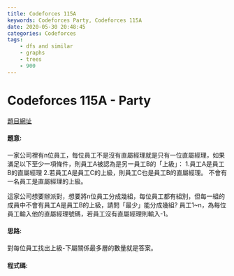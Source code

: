 ```yaml
---
title: Codeforces 115A
keywords: Codeforces Party, Codeforces 115A
date: 2020-05-30 20:48:45
categories: Codeforces
tags:
    - dfs and similar
    - graphs
    - trees
    - 900
---
```

# Codeforces 115A - Party
[題目網址](https://codeforces.com/problemset/problem/115/A)


#### 題意:
一家公司裡有n位員工，每位員工不是沒有直屬經理就是只有一位直屬經理，如果滿足以下至少一項條件，則員工A被認為是另一員工B的「上級」：
1.員工A是員工B的直屬經理
2.若員工A是員工C的上級，則員工C也是員工B的直屬經理。
不會有一名員工是直屬經理的上級。
<!-- more -->
這家公司想要辦派對，想要將n位員工分成幾組，每位員工都有組別，但每一組的成員中不會有員工A是員工B的上級，請問「最少」能分成幾組?
員工1~n，為每位員工輸入他的直屬經理號碼，若員工沒有直屬經理則輸入-1。
#### 思路:
對每位員工找出上級-下屬關係最多層的數量就是答案。
#### 程式碼:
<script src="https://gist.github.com/zxzxcc112/59f4f5856921759acb4957c8700501f1.js"></script>
